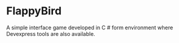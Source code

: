 # FlappyBird
A simple interface game developed in C # form environment where Devexpress tools are also available.
